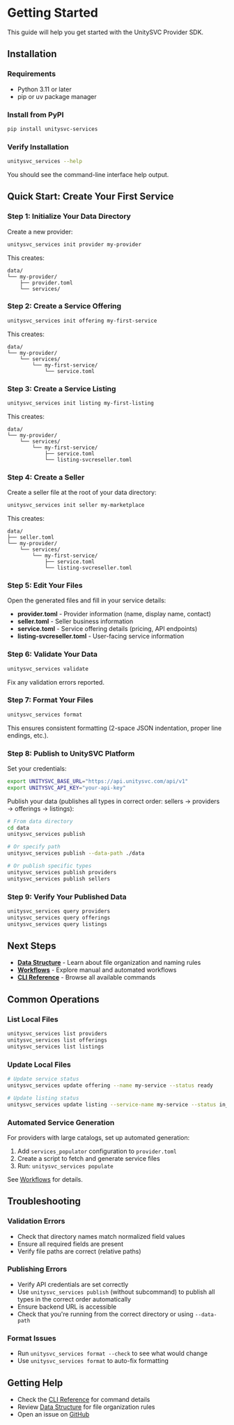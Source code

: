 # Getting Started

This guide will help you get started with the UnitySVC Provider SDK.

## Installation

### Requirements

-   Python 3.11 or later
-   pip or uv package manager

### Install from PyPI

```bash
pip install unitysvc-services
```

### Verify Installation

```bash
unitysvc_services --help
```

You should see the command-line interface help output.

## Quick Start: Create Your First Service

### Step 1: Initialize Your Data Directory

Create a new provider:

```bash
unitysvc_services init provider my-provider
```

This creates:

```
data/
└── my-provider/
    ├── provider.toml
    └── services/
```

### Step 2: Create a Service Offering

```bash
unitysvc_services init offering my-first-service
```

This creates:

```
data/
└── my-provider/
    └── services/
        └── my-first-service/
            └── service.toml
```

### Step 3: Create a Service Listing

```bash
unitysvc_services init listing my-first-listing
```

This creates:

```
data/
└── my-provider/
    └── services/
        └── my-first-service/
            ├── service.toml
            └── listing-svcreseller.toml
```

### Step 4: Create a Seller

Create a seller file at the root of your data directory:

```bash
unitysvc_services init seller my-marketplace
```

This creates:

```
data/
├── seller.toml
└── my-provider/
    └── services/
        └── my-first-service/
            ├── service.toml
            └── listing-svcreseller.toml
```

### Step 5: Edit Your Files

Open the generated files and fill in your service details:

-   **provider.toml** - Provider information (name, display name, contact)
-   **seller.toml** - Seller business information
-   **service.toml** - Service offering details (pricing, API endpoints)
-   **listing-svcreseller.toml** - User-facing service information

### Step 6: Validate Your Data

```bash
unitysvc_services validate
```

Fix any validation errors reported.

### Step 7: Format Your Files

```bash
unitysvc_services format
```

This ensures consistent formatting (2-space JSON indentation, proper line endings, etc.).

### Step 8: Publish to UnitySVC Platform

Set your credentials:

```bash
export UNITYSVC_BASE_URL="https://api.unitysvc.com/api/v1"
export UNITYSVC_API_KEY="your-api-key"
```

Publish your data (publishes all types in correct order: sellers → providers → offerings → listings):

```bash
# From data directory
cd data
unitysvc_services publish

# Or specify path
unitysvc_services publish --data-path ./data

# Or publish specific types
unitysvc_services publish providers
unitysvc_services publish sellers
```

### Step 9: Verify Your Published Data

```bash
unitysvc_services query providers
unitysvc_services query offerings
unitysvc_services query listings
```

## Next Steps

-   **[Data Structure](data-structure.md)** - Learn about file organization and naming rules
-   **[Workflows](workflows.md)** - Explore manual and automated workflows
-   **[CLI Reference](cli-reference.md)** - Browse all available commands

## Common Operations

### List Local Files

```bash
unitysvc_services list providers
unitysvc_services list offerings
unitysvc_services list listings
```

### Update Local Files

```bash
# Update service status
unitysvc_services update offering --name my-service --status ready

# Update listing status
unitysvc_services update listing --service-name my-service --status in_service
```

### Automated Service Generation

For providers with large catalogs, set up automated generation:

1. Add `services_populator` configuration to `provider.toml`
2. Create a script to fetch and generate service files
3. Run: `unitysvc_services populate`

See [Workflows](workflows.md#automated-workflow) for details.

## Troubleshooting

### Validation Errors

-   Check that directory names match normalized field values
-   Ensure all required fields are present
-   Verify file paths are correct (relative paths)

### Publishing Errors

-   Verify API credentials are set correctly
-   Use `unitysvc_services publish` (without subcommand) to publish all types in the correct order automatically
-   Ensure backend URL is accessible
-   Check that you're running from the correct directory or using `--data-path`

### Format Issues

-   Run `unitysvc_services format --check` to see what would change
-   Use `unitysvc_services format` to auto-fix formatting

## Getting Help

-   Check the [CLI Reference](cli-reference.md) for command details
-   Review [Data Structure](data-structure.md) for file organization rules
-   Open an issue on [GitHub](https://github.com/unitysvc/unitysvc-services/issues)
